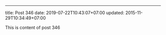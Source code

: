 ---
title: Post 346
date: 2019-07-22T10:43:07+07:00
updated: 2015-11-29T10:34:49+07:00

This is content of post 346